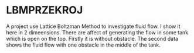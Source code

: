 # LBMPRZEKROJ

 A project use Lattice Boltzman Method to investigate fluid flow. I show it here in 2 dimeensions. There are affect of generating the flow in some tank which is open on the top. Firstly it is without obstacle. The second data shows the fluid flow with one obstacle in the middle of the tank. 
